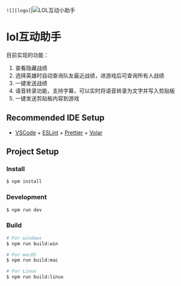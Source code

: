 `![][logo]`|![][logo]
# lol互动助手

目前实现的功能：

1. 查看隐藏战绩
2. 选择英雄时自动查询队友最近战绩，进游戏后可查询所有人战绩
3. 一键发送战绩
4. 语音转录功能，支持字幕，可以实时将语音转录为文字并写入剪贴板
5. 一键发送剪贴板内容到游戏

## Recommended IDE Setup

- [VSCode](https://code.visualstudio.com/) + [ESLint](https://marketplace.visualstudio.com/items?itemName=dbaeumer.vscode-eslint) + [Prettier](https://marketplace.visualstudio.com/items?itemName=esbenp.prettier-vscode) + [Volar](https://marketplace.visualstudio.com/items?itemName=Vue.volar)

## Project Setup

### Install

```bash
$ npm install
```

### Development

```bash
$ npm run dev
```

### Build

```bash
# For windows
$ npm run build:win

# For macOS
$ npm run build:mac

# For Linux
$ npm run build:linux
```
[logo]:/build/logo.png "LOL互动小助手"
